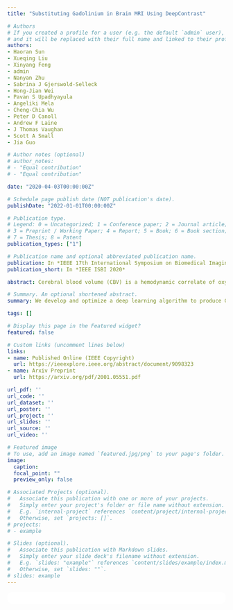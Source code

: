 ```yaml
---
title: "Substituting Gadolinium in Brain MRI Using DeepContrast"

# Authors
# If you created a profile for a user (e.g. the default `admin` user), write the username (folder name) here 
# and it will be replaced with their full name and linked to their profile.
authors:
- Haoran Sun
- Xueqing Liu
- Xinyang Feng
- admin
- Nanyan Zhu
- Sabrina J Gjerswold-Selleck
- Hong-Jian Wei
- Pavan S Upadhyayula
- Angeliki Mela
- Cheng-Chia Wu
- Peter D Canoll
- Andrew F Laine
- J Thomas Vaughan
- Scott A Small
- Jia Guo

# Author notes (optional)
# author_notes:
# - "Equal contribution"
# - "Equal contribution"

date: "2020-04-03T00:00:00Z"

# Schedule page publish date (NOT publication's date).
publishDate: "2022-01-01T00:00:00Z"

# Publication type.
# Legend: 0 = Uncategorized; 1 = Conference paper; 2 = Journal article;
# 3 = Preprint / Working Paper; 4 = Report; 5 = Book; 6 = Book section;
# 7 = Thesis; 8 = Patent
publication_types: ["1"]

# Publication name and optional abbreviated publication name.
publication: In *IEEE 17th International Symposium on Biomedical Imaging (ISBI)*
publication_short: In *IEEE ISBI 2020*

abstract: Cerebral blood volume (CBV) is a hemodynamic correlate of oxygen metabolism and reflects brain activity and function. High-resolution CBV maps can be generated using the steady-state gadoliniumenhanced MRI technique. Such technique requires an intravenous injection of exogenous gadolinium based contrast agent (GBCA) and recent studies suggest that the GBCA can accumulate in the brain after frequent use. We hypothesize that endogenous sources of contrast might exist within the most conventional and commonly acquired structural MRI, potentially obviating the need for exogenous contrast. Here, we test this hypothesis by developing and optimizing a deep learning algorithm, which we call DeepContrast, in mice. We find that DeepContrast performs equally well as exogenous GBCA in mapping CBV of the normal brain tissue and enhancing glioblastoma. Together, these studies validate our hypothesis that a deep learning approach can potentially replace the need for GBCAs in brain MRI.

# Summary. An optional shortened abstract.
summary: We develop and optimize a deep learning algorithm to produce Gd contrast in mouse brain MRI directly from a single non-contrast structural MRI.

tags: []

# Display this page in the Featured widget?
featured: false

# Custom links (uncomment lines below)
links:
- name: Published Online (IEEE Copyright)
  url: https://ieeexplore.ieee.org/abstract/document/9098323
- name: Arxiv Preprint
  url: https://arxiv.org/pdf/2001.05551.pdf

url_pdf: ''
url_code: ''
url_dataset: ''
url_poster: ''
url_project: ''
url_slides: ''
url_source: ''
url_video: ''

# Featured image
# To use, add an image named `featured.jpg/png` to your page's folder. 
image:
  caption:
  focal_point: ""
  preview_only: false

# Associated Projects (optional).
#   Associate this publication with one or more of your projects.
#   Simply enter your project's folder or file name without extension.
#   E.g. `internal-project` references `content/project/internal-project/index.md`.
#   Otherwise, set `projects: []`.
# projects:
# - example

# Slides (optional).
#   Associate this publication with Markdown slides.
#   Simply enter your slide deck's filename without extension.
#   E.g. `slides: "example"` references `content/slides/example/index.md`.
#   Otherwise, set `slides: ""`.
# slides: example
---
```


<!-- {{% callout note %}}
Click the *Cite* button above to demo the feature to enable visitors to import publication metadata into their reference management software.
{{% /callout %}}

{{% callout note %}}
Create your slides in Markdown - click the *Slides* button to check out the example.
{{% /callout %}} -->

<!-- Supplementary notes can be added here, including [code, math, and images](https://wowchemy.com/docs/writing-markdown-latex/). -->


<html>
  <style>
    section {
        background: white;
        color: black;
        border-radius: 1em;
        padding: 1em;
        left: 50% }
    #inner {
        display: inline-block;
        display: flex;
        align-items: center;
        justify-content: center }
  </style>
  <section>
    <div id="inner">
      <script type='text/javascript' src='https://d1bxh8uas1mnw7.cloudfront.net/assets/embed.js'></script>
        <span style="float:left"; 
          class="__dimensions_badge_embed__" 
          data-doi="10.1109/ISBI45749.2020.9098323" 
          data-hide-zero-citations="false" 
          data-legend="always">
        </span>
      <script async src="https://badge.dimensions.ai/badge.js" charset="utf-8"></script>
        <div  style="float:right"; 
          data-link-target="_blank" 
          data-badge-details="right" 
          data-badge-type="medium-donut"
          data-doi="10.1109/ISBI45749.2020.9098323"   
          data-condensed="true" 
          data-hide-no-mentions="false" 
          class="altmetric-embed">
        </div>
    </div>
    <div id="inner">
      <script type="text/javascript" src="//cdn.plu.mx/widget-summary.js"></script>
        <a href="https://plu.mx/plum/a/?doi=10.1109/ISBI45749.2020.9098323"
          data-orientation="horizontal" 
          class="plumx-summary" 
          data-site="plum" 
          data-hide-when-empty="false">
        </a>
    </div>
  </section>